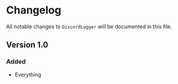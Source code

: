 # Changelog

All notable changes to `DiscordLogger` will be documented in this file.

## Version 1.0

### Added
- Everything
